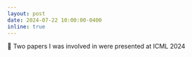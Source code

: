 ```yaml
---
layout: post
date: 2024-07-22 10:00:00-0400
inline: true
---
```

🎉 Two papers I was involved in were presented at ICML 2024
